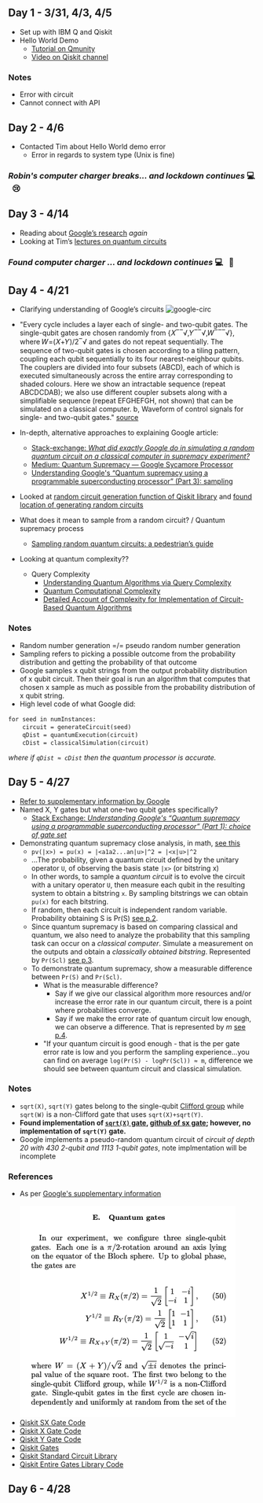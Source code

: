 ## Day 1 - 3/31, 4/3, 4/5
* Set up with IBM Q and Qiskit
* Hello World Demo
    * [Tutorial on Qmunity](https://www.qmunity.tech/tutorials/hello-world-in-qiskit)
    * [Video on Qiskit channel](https://www.youtube.com/watch?v=RrUTwq5jKM4)

### Notes
* Error with circuit
* Cannot connect with API

## Day 2 - 4/6
* Contacted Tim about Hello World demo error
    * Error in regards to system type (Unix is fine)

### *Robin's computer charger breaks... and lockdown continues* 💻  &nbsp; 😢

## Day 3 - 4/14 
* Reading about [Google’s research](https://www.nature.com/articles/s41586-019-1666-5) *again*
* Looking at Tim’s [lectures on quantum circuits](https://www.youtube.com/watch?v=J8blNmEL28k&list=PLo0Vs5tDeRLTT2sdtt7zoWWB6KOgpnXxo&ab_channel=NYUQuantumTechnologyLab)

### *Found computer charger ... and lockdown continues* 💻  &nbsp; 🥲

## Day 4 - 4/21
* Clarifying understanding of Google’s circuits
![google-circ](https://media.springernature.com/lw685/springer-static/image/art%3A10.1038%2Fs41586-019-1666-5/MediaObjects/41586_2019_1666_Fig3_HTML.png?as=webp)
* "Every cycle includes a layer each of single- and two-qubit gates. The single-qubit gates are chosen randomly from {𝑋‾‾√,𝑌‾‾√,𝑊‾‾‾√}, where  𝑊=(𝑋+𝑌)/2‾√ and gates do not repeat sequentially. The sequence of two-qubit gates is chosen according to a tiling pattern, coupling each qubit sequentially to its four nearest-neighbour qubits. The couplers are divided into four subsets (ABCD), each of which is executed simultaneously across the entire array corresponding to shaded colours. Here we show an intractable sequence (repeat ABCDCDAB); we also use different coupler subsets along with a simplifiable sequence (repeat EFGHEFGH, not shown) that can be simulated on a classical computer. b, Waveform of control signals for single- and two-qubit gates." [source](https://www.nature.com/articles/s41586-019-1666-5#Sec4)

* In-depth, alternative approaches to explaining Google article:
    * [Stack-exchange: *What did exactly Google do in simulating a random quantum circuit on a classical computer in supremacy experiment?*](https://quantumcomputing.stackexchange.com/questions/11617/what-did-exactly-google-do-in-simulating-a-random-quantum-circuit-on-a-classical)
    * [Medium: Quantum Supremacy — Google Sycamore Processor](https://jonathan-hui.medium.com/quantum-supremacy-google-sycamore-processor-6f30073a17fa)
    * [Understanding Google's “Quantum supremacy using a programmable superconducting processor” (Part 3): sampling](https://quantumcomputing.stackexchange.com/questions/8342/understanding-googles-quantum-supremacy-using-a-programmable-superconducting-p)
* Looked at [random circuit generation function of Qiskit library](https://qiskit.org/documentation/stubs/qiskit.circuit.random.random_circuit.html) and [found location of generating random circuits](https://qiskit.org/documentation/_modules/qiskit/circuit/random/utils.html)
* What does it mean to sample from a random circuit?  / Quantum supremacy process
    * [Sampling random quantum circuits: a pedestrian’s guide](https://arxiv.org/pdf/2007.07872.pdf)
* Looking at quantum complexity??
    * Query Complexity
        * [Understanding Quantum Algorithms via Query Complexity](https://arxiv.org/pdf/1712.06349.pdf%5D) 
        * [Quantum Computational Complexity](https://cs.uwaterloo.ca/~watrous/Papers/QuantumComputationalComplexity.pdf)
        * [Detailed Account of Complexity for Implementation of Circuit-Based Quantum Algorithms](https://www.frontiersin.org/articles/10.3389/fphy.2021.731007/full)


### Notes
* Random number generation =/= pseudo random number generation
* Sampling refers to picking a possible outcome from the probability distribution and getting the probability of that outcome
* Google samples x qubit strings from the output probability distribution of x qubit circuit. Then their goal is run an algorithm that computes that chosen x sample as much as possible from the probability distribution of x qubit string.
* High level code of what Google did:
```
for seed in numInstances:
    circuit = generateCircuit(seed)
    qDist = quantumExecution(circuit)
    cDist = classicalSimulation(circuit)
```
*where if ```qDist ≈ cDist``` then the quantum processor is accurate.*

## Day 5 - 4/27
* [Refer to supplementary information by Google](https://static-content.springer.com/esm/art%3A10.1038%2Fs41586-019-1666-5/MediaObjects/41586_2019_1666_MOESM1_ESM.pdf)
* Named X, Y gates but what one-two qubit gates specifically?
    * [Stack Exchange: *Understanding Google's “Quantum supremacy using a programmable superconducting processor” (Part 1): choice of gate set*](https://quantumcomputing.stackexchange.com/questions/8337/understanding-googles-quantum-supremacy-using-a-programmable-superconducting-p)
* Demonstrating quantum supremacy close analysis, in math, [see this](https://arxiv.org/pdf/2007.07872.pdf)
    * ```pv(|x>) = pu(x) = |<a1a2...an|u>|^2 = |<x|u>|^2```
    * ...The probability, given a quantum circuit defined by the unitary operator ```U```, of observing the basis state ```|x>``` (or bitstring x)
    * In other words, to sample a *quantum circuit* is to evolve the circuit with a unitary operator ```U```, then measure each qubit in the resulting system to obtain a bitstring ```x```. By sampling bitstrings we can obtain ```pu(x)``` for each bitstring.
    * If random, then each circuit is independent random variable. Probability obtaining S is Pr(S) [see p.2](https://arxiv.org/pdf/2007.07872.pdf).
    * Since quantum supremacy is based on comparing classical and quantum, we also need to analyze the probability that this sampling task can occur on a *classical computer*. Simulate a measurement on the outputs and obtain a *classically obtained bitstring*. Represented by ```Pr(Scl)``` [see p.3](https://arxiv.org/pdf/2007.07872.pdf).
    * To demonstrate quantum supremacy, show a measurable difference between ```Pr(S)``` and ```Pr(Scl)```.
        * What is the measurable difference?
            * Say if we give our classical algorithm more resources and/or increase the error rate in our quantum circuit, there is a point where probabilities converge. 
            * Say if we make the error rate of quantum circuit low enough, we can observe a difference. That is represented by *m* [see p.4](https://arxiv.org/pdf/2007.07872.pdf).
        * "If your quantum circuit is good enough - that is the per gate error rate is low and you perform the sampling experience...you can find on average ```log(Pr(S) - logPr(Scl)) ≈ m```, difference we should see between quantum circuit and classical simulation. 

### Notes
* ```sqrt(X)```, ```sqrt(Y)``` gates belong to the single-qubit [Clifford group](https://en.wikipedia.org/wiki/Clifford_gates) while ```sqrt(W)``` is a non-Clifford gate that uses ```sqrt(X)+sqrt(Y)```.
* **Found implementation of [```sqrt(X)``` gate](https://qiskit.org/documentation/stubs/qiskit.circuit.library.SXGate.html#qiskit.circuit.library.SXGate), [github of sx gate](https://github.com/Qiskit/qiskit-terra/blob/7bc7f08bf64aa686694467e8f8be551e0b740213/qiskit/circuit/library/standard_gates/sx.py); however, no implementation of ```sqrt(Y)``` gate.**
* Google implements a pseudo-random quantum circuit of *circuit of depth 20 with 430 2-qubit and 1113 1-qubit gates*, note implmentation will be incomplete 

### References
* As per [Google's supplementary information](https://static-content.springer.com/esm/art%3A10.1038%2Fs41586-019-1666-5/MediaObjects/41586_2019_1666_MOESM1_ESM.pdf)<br></br>
![quantum-gates](Quantum_gates.png) 
* [Qiskit SX Gate Code](https://github.com/Qiskit/qiskit-terra/blob/7bc7f08bf64aa686694467e8f8be551e0b740213/qiskit/circuit/library/standard_gates/sx.py)
* [Qiskit X Gate Code](https://github.com/Qiskit/qiskit-terra/blob/7bc7f08bf64aa686694467e8f8be551e0b740213/qiskit/circuit/library/standard_gates/x.py)
* [Qiskit Y Gate Code](https://github.com/Qiskit/qiskit-terra/blob/7bc7f08bf64aa686694467e8f8be551e0b740213/qiskit/circuit/library/standard_gates/y.py)
* [Qiskit Gates](https://qiskit.org/textbook/ch-states/single-qubit-gates.html) 
* [Qiskit Standard Circuit Library](https://qiskit.org/documentation/apidoc/circuit_library.html)
* [Qiskit Entire Gates Library Code](https://github.com/Qiskit/qiskit-terra/tree/7bc7f08bf64aa686694467e8f8be551e0b740213/qiskit/circuit/library/standard_gates)

## Day 6 - 4/28